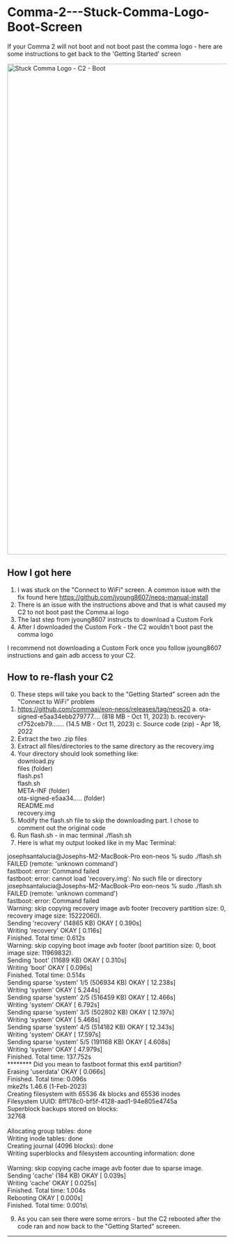 # Comma-2---Stuck-Comma-Logo-Boot-Screen
If your Comma 2 will not boot and not boot past the comma logo - here are some instructions to get back to the 'Getting Started' screen


<img width="848" height="1124" alt="Stuck Comma Logo - C2 - Boot" src="https://github.com/user-attachments/assets/27f08017-8e6d-40c2-b745-93ab62903486" />



## How I got here 
  1. I was stuck on the "Connect to WiFi" screen. A common issue with the fix found here https://github.com/jyoung8607/neos-manual-install
  2. There is an issue with the instructions above and that is what caused my C2 to not boot past the Comma.ai logo
  3. The last step from jyoung8607 instructs to download a Custom Fork
  4. After I downloaded the Custom Fork - the C2 wouldn't boot past the comma logo

I recommend not downloading a Custom Fork once you follow jyoung8607 instructions and gain adb access to your C2. 


## How to re-flash your C2
  0. These steps will take you back to the "Getting Started" screen adn the "Connect to WiFi" problem
  1. 	https://github.com/commaai/eon-neos/releases/tag/neos20
    	a. ota-signed-e5aa34ebb279777…. (818 MB - Oct 11, 2023)
    	b. recovery-cf752ceb79.......	(14.5 MB - Oct 11, 2023)
    	c. Source code (zip)  - Apr 18, 2022
  2. Extract the two .zip files
  3. Extract all files/directories to the same directory as the recovery.img
  4. Your directory should look something like:\
     	download.py\
    	files (folder)\
    	flash.ps1\
    	flash.sh\
    	META-INF (folder)\
    	ota-signed-e5aa34….. (folder)\
    	README.md\
    	recovery.img
  5. Modify the flash.sh file to skip the downloading part. I chose to comment out the original code
  6. Run flash.sh - in mac terminal ./flash.sh
  7. Here is what my output looked like in my Mac Terminal:
     
josephsantalucia@Josephs-M2-MacBook-Pro eon-neos % sudo ./flash.sh\
FAILED (remote: 'unknown command')\
fastboot: error: Command failed\
fastboot: error: cannot load 'recovery.img': No such file or directory\
josephsantalucia@Josephs-M2-MacBook-Pro eon-neos % sudo ./flash.sh\
FAILED (remote: 'unknown command')\
fastboot: error: Command failed\
Warning: skip copying recovery image avb footer (recovery partition size: 0, recovery image size: 15222060).\
Sending 'recovery' (14865 KB)                      OKAY [  0.390s]\
Writing 'recovery'                                 OKAY [  0.116s]\
Finished. Total time: 0.612s\
Warning: skip copying boot image avb footer (boot partition size: 0, boot image size: 11969832).\
Sending 'boot' (11689 KB)                          OKAY [  0.310s]\
Writing 'boot'                                     OKAY [  0.096s]\
Finished. Total time: 0.514s\
Sending sparse 'system' 1/5 (506934 KB)            OKAY [ 12.238s]\
Writing 'system'                                   OKAY [  5.244s]\
Sending sparse 'system' 2/5 (516459 KB)            OKAY [ 12.466s]\
Writing 'system'                                   OKAY [  6.792s]\
Sending sparse 'system' 3/5 (502802 KB)            OKAY [ 12.197s]\
Writing 'system'                                   OKAY [  5.468s]\
Sending sparse 'system' 4/5 (514182 KB)            OKAY [ 12.343s]\
Writing 'system'                                   OKAY [ 17.597s]\
Sending sparse 'system' 5/5 (191168 KB)            OKAY [  4.608s]\
Writing 'system'                                   OKAY [ 47.979s]\
Finished. Total time: 137.752s\
******** Did you mean to fastboot format this ext4 partition?\
Erasing 'userdata'                                 OKAY [  0.066s]\
Finished. Total time: 0.096s\
mke2fs 1.46.6 (1-Feb-2023)\
Creating filesystem with 65536 4k blocks and 65536 inodes\
Filesystem UUID: 8ff178c0-bf5f-4128-aad1-94e805e4745a\
Superblock backups stored on blocks: \
	32768\
\
Allocating group tables: done                            
Writing inode tables: done                            
Creating journal (4096 blocks): done\
Writing superblocks and filesystem accounting information: done\
\
Warning: skip copying cache image avb footer due to sparse image.\
Sending 'cache' (184 KB)                           OKAY [  0.039s]\
Writing 'cache'                                    OKAY [  0.025s]\
Finished. Total time: 1.004s\
Rebooting                                          OKAY [  0.000s]\
Finished. Total time: 0.001s\


  9. As you can see there were some errors - but the C2 rebooted after the code ran and now back to the "Getting Started" screeen.

---
